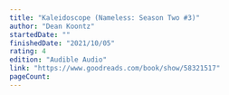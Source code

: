 ```yaml
---
title: "Kaleidoscope (Nameless: Season Two #3)"
author: "Dean Koontz"
startedDate: ""
finishedDate: "2021/10/05"
rating: 4
edition: "Audible Audio"
link: "https://www.goodreads.com/book/show/58321517"
pageCount: 
---
```



